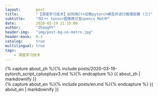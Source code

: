 ```yaml
---
layout:       post
title:        "【深度学习技术】如何用C++加载pytorch模型并进行推理部署 (三)"
subtitle:     "将C++ tensor图像拷贝至opencv Mat中"
date:         2020-03-19 21:15:00
author:       "ZhangPY"
header-img:   "img/post-bg-os-metro.jpg"
header-mask:  0.3
catalog:      true
multilingual: true
tags:
    - 深度学习技术
---
```


<!-- Chinese Version -->
<div class="zh post-container">
    {% capture about_zh %}{% include posts/2020-03-19-pytorch_script_cplusplusv3.md %}{% endcapture %}
    {{ about_zh | markdownify }}
</div>

<!-- English Version -->
<div class="en post-container">
    {% capture about_en %}{% include posts/en.md %}{% endcapture %}
    {{ about_en | markdownify }}
</div>
